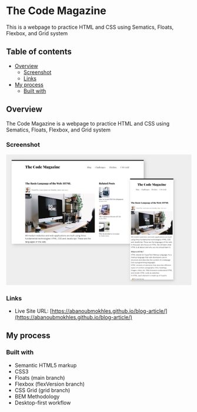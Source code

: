 # The Code Magazine

This is a webpage to practice HTML and CSS using Sematics, Floats, Flexbox, and Grid system

## Table of contents

- [Overview](#overview)
  - [Screenshot](#screenshot)
  - [Links](#links)
- [My process](#my-process)
  - [Built with](#built-with)

## Overview

The Code Magazine is a webpage to practice HTML and CSS using Sematics, Floats, Flexbox, and Grid system

### Screenshot

![The coding magazine screenshot](./preview-landscape.png)

### Links

- Live Site URL: [https://abanoubmokhles.github.io/blog-article/](https://abanoubmokhles.github.io/blog-article/)

## My process

### Built with

- Semantic HTML5 markup
- CSS3
- Floats (main branch)
- Flexbox (flexVersion branch)
- CSS Grid (grid branch)
- BEM Methodology
- Desktop-first workflow
